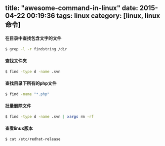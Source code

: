 title: "awesome-command-in-linux"
date: 2015-04-22 00:19:36
tags: linux
category: [linux, linux命令]
---

#### 在目录中查找包含文字的文件

```bash
$ grep -l -r findstring /dir
```

#### 查找文件夹

```bash
$ find -type d -name .svn
```

#### 查找目录下所有的php文件

```bash
$ find -name "*.php"
```

#### 批量删除文件

```bash
$ find -type d -name .svn | xargs rm -rf
```

#### 查看linux版本

```bash
$ cat /etc/redhat-release
```
